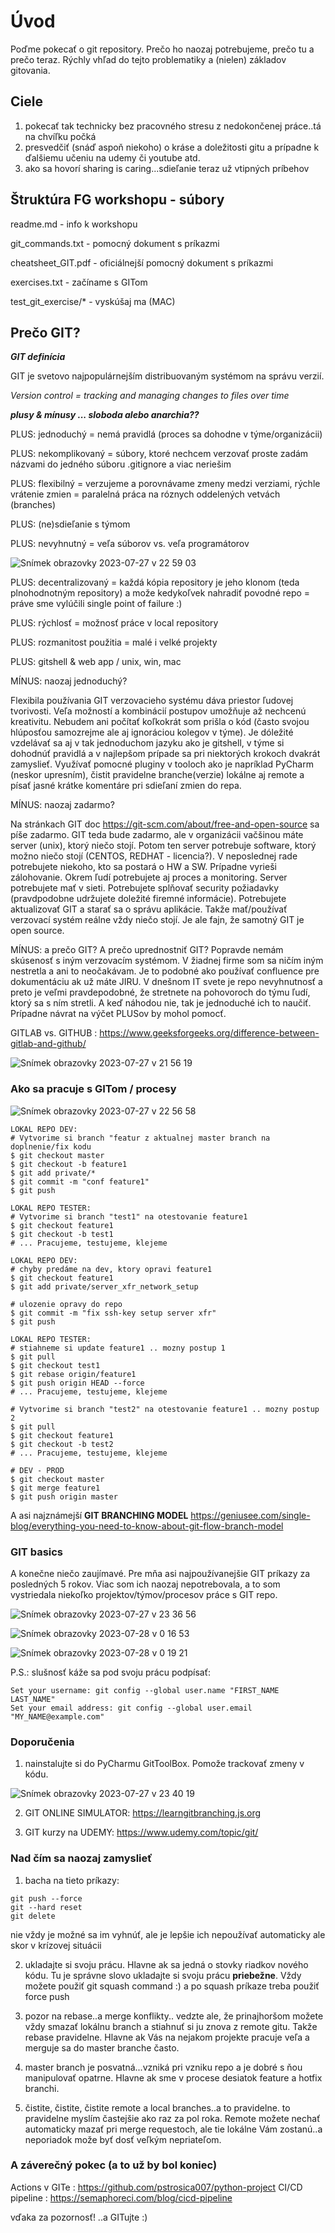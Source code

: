 # Úvod
Poďme pokecať o git repository. Prečo ho naozaj potrebujeme, prečo tu a prečo teraz. 
Rýchly vhľad do tejto problematiky a (nielen) základov gitovania.

## Ciele
1. pokecať tak technicky bez pracovného stresu z nedokončenej práce..tá na chvíľku počká
2. presvedčiť (snáď aspoň niekoho) o kráse a doležitosti gitu a prípadne k ďalšiemu učeniu na udemy či youtube atd.
3. ako sa hovorí sharing is caring...sdieľanie teraz už vtipných príbehov 

## Štruktúra FG workshopu - súbory

readme.md - info k workshopu

git_commands.txt - pomocný dokument s príkazmi

cheatsheet_GIT.pdf - oficiálnejší pomocný dokument s príkazmi

exercises.txt - začíname s GITom

test_git_exercise/* - vyskúšaj ma (MAC)

## Prečo GIT? 
**_GIT definícia_**

GIT je svetovo najpopulárnejším distribuovaným systémom na správu verzií.

_Version control = tracking and managing changes to files over time_

**_plusy & mínusy ... sloboda alebo anarchia??_**

PLUS:  jednoduchý = nemá pravidlá (proces sa dohodne v týme/organizácii)

PLUS: nekomplikovaný = súbory, ktoré nechcem verzovať proste zadám názvami do jedného súboru .gitignore a viac neriešim

PLUS: flexibilný = verzujeme a porovnávame zmeny medzi verziami, rýchle vrátenie zmien = paralelná práca na róznych oddelených vetvách 
(branches)

PLUS: (ne)sdieľanie s týmom

PLUS: nevyhnutný = veľa súborov vs. veľa programátorov

![Snímek obrazovky 2023-07-27 v 22 59 03](https://github.com/pstrosica007/FG_tsn_GIT/assets/89271768/1fbcd339-a6b5-4dbe-81cf-25bdb343854e)


PLUS: decentralizovaný = každá kópia repository je jeho klonom (teda plnohodnotným repository) a može kedykoľvek nahradiť povodné repo = 
práve sme vylúčili single point of failure :)

PLUS: rýchlosť = možnosť práce v local repository

PLUS: rozmanitost použitia = malé i velké projekty

PLUS: gitshell & web app / unix, win, mac

MÍNUS: naozaj jednoduchý?

Flexibila používania GIT verzovacieho systému dáva priestor ľudovej tvorivosti. Veľa možností a kombinácií postupov umožňuje až nechcenú kreativitu. Nebudem ani počítať koľkokrát som prišla o kód (často svojou hlúposťou samozrejme ale aj ignoráciou kolegov v týme). 
Je dóležité vzdelávať sa aj v tak jednoduchom jazyku ako je gitshell, v týme si dohodnúť pravidlá a v najlepšom prípade sa pri niektorých krokoch dvakrát zamyslieť. Využívať pomocné pluginy v tooloch ako je napríklad PyCharm (neskor upresním), čistit pravidelne branche(verzie) lokálne aj remote a písať jasné krátke komentáre pri sdieľaní zmien do repa.

MÍNUS: naozaj zadarmo?

Na stránkach GIT doc https://git-scm.com/about/free-and-open-source sa píše zadarmo. GIT teda bude zadarmo, ale v organizácii vačšinou máte server (unix), ktorý niečo stojí. Potom ten server potrebuje software, ktorý možno niečo stojí (CENTOS, REDHAT - licencia?). V neposlednej rade potrebujete niekoho, kto sa postará o HW a SW. Prípadne vyrieši zálohovanie. Okrem ľudí potrebujete aj proces a monitoring. Server potrebujete mať v sieti. Potrebujete splňovať security požiadavky (pravdpodobne udržujete doležité firemné informácie). Potrebujete aktualizovať GIT a starať sa o správu aplikácie. Takže mať/používať verzovací systém reálne vždy niečo stojí. Je ale fajn, že samotný GIT je open source.

MÍNUS: a prečo GIT?
A prečo uprednostniť GIT? Popravde nemám skúsenosť s iným verzovacím systémom. V žiadnej firme som sa  ničím iným nestretla a ani to neočakávam. Je to podobné ako používať confluence pre dokumentáciu ak už máte JIRU. V dnešnom IT svete je repo nevyhnutnosť a preto je veľmi pravdepodobné, že stretnete na pohovoroch do týmu ľudí, ktorý sa s ním stretli. A keď náhodou nie, tak je jednoduché ich to naučiť. Prípadne návrat na výčet PLUSov by mohol pomocť.

GITLAB vs. GITHUB : https://www.geeksforgeeks.org/difference-between-gitlab-and-github/

![Snímek obrazovky 2023-07-27 v 21 56 19](https://github.com/pstrosica007/FG_tsn_GIT/assets/89271768/a341aa42-64b5-45e8-b410-a4496c7e0fea)


### Ako sa pracuje s GITom / procesy

![Snímek obrazovky 2023-07-27 v 22 56 58](https://github.com/pstrosica007/FG_tsn_GIT/assets/89271768/09cc2f4f-cbda-4396-b141-6e5554c1a7e7)

```
LOKAL REPO DEV: 
# Vytvorime si branch "featur z aktualnej master branch na doplnenie/fix kodu
$ git checkout master
$ git checkout -b feature1
$ git add private/*
$ git commit -m "conf feature1"
$ git push

LOKAL REPO TESTER:
# Vytvorime si branch "test1" na otestovanie feature1
$ git checkout feature1
$ git checkout -b test1
# ... Pracujeme, testujeme, klejeme

LOKAL REPO DEV:
# chyby predáme na dev, ktory opravi feature1
$ git checkout feature1
$ git add private/server_xfr_network_setup

# ulozenie opravy do repo
$ git commit -m "fix ssh-key setup server xfr"
$ git push

LOKAL REPO TESTER:
# stiahneme si update feature1 .. mozny postup 1
$ git pull
$ git checkout test1
$ git rebase origin/feature1
$ git push origin HEAD --force
# ... Pracujeme, testujeme, klejeme

# Vytvorime si branch "test2" na otestovanie feature1 .. mozny postup 2
$ git pull
$ git checkout feature1
$ git checkout -b test2
# ... Pracujeme, testujeme, klejeme

# DEV - PROD 
$ git checkout master
$ git merge feature1
$ git push origin master 
```

A asi najznámejší **GIT BRANCHING MODEL** https://geniusee.com/single-blog/everything-you-need-to-know-about-git-flow-branch-model

### GIT basics

A konečne niečo zaujímavé. Pre mňa asi najpoužívanejšie GIT príkazy za posledných 5 rokov. Viac som ich naozaj nepotrebovala, a to som vystriedala niekoľko projektov/týmov/procesov práce s GIT repo.

![Snímek obrazovky 2023-07-27 v 23 36 56](https://github.com/pstrosica007/FG_tsn_GIT/assets/89271768/e9f3155e-619d-4e57-8069-bde96a7eac4f)

![Snímek obrazovky 2023-07-28 v 0 16 53](https://github.com/pstrosica007/FG_tsn_GIT/assets/89271768/4f0c37b1-4dbd-4312-8f70-28c8dad04b0a)


![Snímek obrazovky 2023-07-28 v 0 19 21](https://github.com/pstrosica007/FG_tsn_GIT/assets/89271768/8f233f39-d961-4b17-aa8e-f276f53fc0bb)


P.S.: slušnosť káže sa pod svoju prácu podpísať: 
```
Set your username: git config --global user.name "FIRST_NAME LAST_NAME"
Set your email address: git config --global user.email "MY_NAME@example.com"
```

### Doporučenia
1. nainstalujte si do PyCharmu GitToolBox. Pomože trackovať zmeny v kódu.

![Snímek obrazovky 2023-07-27 v 23 40 19](https://github.com/pstrosica007/FG_tsn_GIT/assets/89271768/c60e0e6f-f993-4316-ba3c-764cdeb8d660)

2. GIT ONLINE SIMULATOR: https://learngitbranching.js.org

3. GIT kurzy na UDEMY: https://www.udemy.com/topic/git/ 

### Nad čím sa naozaj zamyslieť

1. bacha na tieto príkazy:
```
git push --force
git --hard reset
git delete
```
nie vždy je možné sa im vyhnúť, ale je lepšie ich nepoužívať automaticky ale skor v krízovej situácii

2. ukladajte si svoju prácu. Hlavne ak sa jedná o stovky riadkov nového kódu. Tu je správne slovo ukladajte si svoju prácu **priebežne**. Vždy možete použiť git squash command :) a po squash príkaze treba použiť force push

3. pozor na rebase..a merge konflikty.. vedzte ale, že prinajhoršom možete vždy smazať lokálnu branch a stiahnuť si ju znova z remote gitu. Takže rebase pravidelne. Hlavne ak Vás na nejakom projekte pracuje veľa a merguje sa do master branche často.

4. master branch je posvatná...vzniká pri vzniku repo a je dobré s ňou manipulovať opatrne. Hlavne ak sme v procese desiatok feature a hotfix branchi.

5. čistite, čistite, čistite remote a local branches..a to pravidelne. to pravidelne myslím častejšie ako raz za pol roka. Remote možete nechať automaticky mazať pri merge requestoch, ale tie lokálne Vám zostanú..a neporiadok može byť dosť veľkým nepriateľom.

### A záverečný pokec (a to už by bol koniec)
Actions v GITe : https://github.com/pstrosica007/python-project
CI/CD pipeline : https://semaphoreci.com/blog/cicd-pipeline

vďaka za pozornosť! ..a GITujte :)




